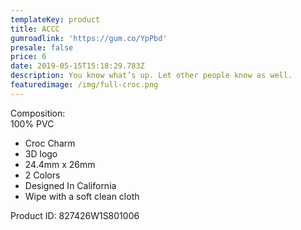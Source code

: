 ```yaml
---
templateKey: product
title: ACCC
gumroadlink: 'https://gum.co/YpPbd'
presale: false
price: 6
date: 2019-05-15T15:18:29.783Z
description: You know what’s up. Let other people know as well.
featuredimage: /img/full-croc.png
---
```

Composition:\
100% PVC

* Croc Charm
* 3D logo
* 24.4mm x 26mm
* 2 Colors
* Designed In California
* Wipe with a soft clean cloth

Product ID: 827426W1S801006
